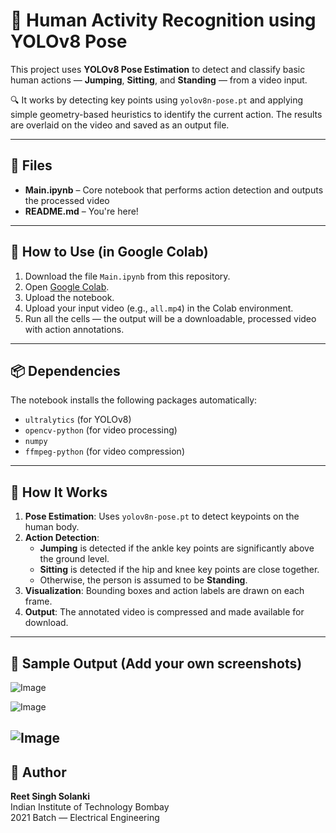 # 🕺 Human Activity Recognition using YOLOv8 Pose

This project uses **YOLOv8 Pose Estimation** to detect and classify basic human actions — **Jumping**, **Sitting**, and **Standing** — from a video input.

🔍 It works by detecting key points using `yolov8n-pose.pt` and applying simple geometry-based heuristics to identify the current action. The results are overlaid on the video and saved as an output file.

---

## 📁 Files

- **Main.ipynb** – Core notebook that performs action detection and outputs the processed video
- **README.md** – You're here!

---

## 🚀 How to Use (in Google Colab)

1. Download the file `Main.ipynb` from this repository.
2. Open [Google Colab](https://colab.research.google.com/).
3. Upload the notebook.
4. Upload your input video (e.g., `all.mp4`) in the Colab environment.
5. Run all the cells — the output will be a downloadable, processed video with action annotations.

---

## 📦 Dependencies

The notebook installs the following packages automatically:

- `ultralytics` (for YOLOv8)
- `opencv-python` (for video processing)
- `numpy`
- `ffmpeg-python` (for video compression)

---

## 🧠 How It Works

1. **Pose Estimation**: Uses `yolov8n-pose.pt` to detect keypoints on the human body.
2. **Action Detection**: 
   - **Jumping** is detected if the ankle key points are significantly above the ground level.
   - **Sitting** is detected if the hip and knee key points are close together.
   - Otherwise, the person is assumed to be **Standing**.
3. **Visualization**: Bounding boxes and action labels are drawn on each frame.
4. **Output**: The annotated video is compressed and made available for download.

---

## 📸 Sample Output (Add your own screenshots)

![Image](https://github.com/user-attachments/assets/e43b7ade-7f4d-41c7-90db-7fe6f58567a2)

![Image](https://github.com/user-attachments/assets/4010e2d0-31f8-4bda-b562-911937d48ccd)

![Image](https://github.com/user-attachments/assets/cbba77c2-3d3c-48d0-8775-754b3219f881)
---

## 🏫 Author

**Reet Singh Solanki**  
Indian Institute of Technology Bombay  
2021 Batch — Electrical Engineering  
